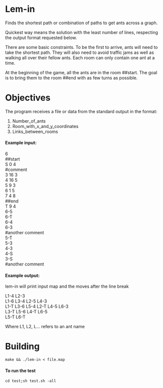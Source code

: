 # Lem-in
Finds the shortest path or combination of paths to get ants across a graph.

Quickest way means the solution with the least number of lines, respecting the output format requested below.

There are some basic constraints. To be the first to arrive, ants will need to take the shortest path. They will also need to avoid traffic jams as well as walking all over their fellow ants. Each room can only contain one ant at a time.

At the beginning of the game, all the ants are in the room ##start. The goal is to bring them to the room ##end with as few turns as possible.

# Objectives
The program receives a file or data from the standard output in the format:
1. Number_of_ants
2. Room_with_x_and_y_coordinates
3. Links_between_rooms

#### Example input:<br>
6<br>
##start<br>
S 0 4<br>
#comment<br>
3 16 3<br>
4 16 5<br>
5 9 3<br>
6 1 5<br>
7 4 8<br>
##end<br>
T 9 4<br>
6-5<br>
6-T<br>
6-4<br>
6-3<br>
#another comment<br>
5-T<br>
5-3<br>
4-3<br>
4-S<br>
3-S<br>
#another comment

#### Example output:<br>
lem-in will print input map and the moves after the line break<br>

L1-4 L2-3<br>
L1-6 L3-4 L2-5 L4-3<br>
L1-T L3-6 L5-4 L2-T L4-5 L6-3<br>
L3-T L5-6 L4-T L6-5<br>
L5-T L6-T<br>

Where L1, L2, L... refers to an ant name

# Building
`make && ./lem-in < file.map`

#### To run the test
`cd test;sh test.sh -all`
